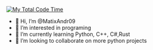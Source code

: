 [![My Total Code Time](https://wakatime.com/badge/user/018bd7d5-20a7-48f2-b2f1-7e6c6eb2c1f0.svg)](https://wakatime.com/@018bd7d5-20a7-48f2-b2f1-7e6c6eb2c1f0)

- 👋 Hi, I’m @MatixAndr09
- 👀 I’m interested in programing 
- 🌱 I’m currently learning Python, C++, C#,Rust
- 💞️ I’m looking to collaborate on more python projects


[](https://imgur.com/a/cqNSUQa)
